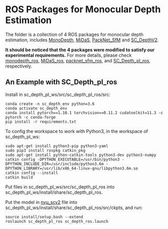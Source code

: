 # ROS Packages for Monocular Depth Estimation
The folder is a collection of 4 ROS packages for monocular depth estimation, includes [MonoDepth](https://github.com/tentone/monodepth), [MiDaS](https://github.com/isl-org/MiDaS), [PackNet_SfM](https://github.com/surfii3z/packnet_sfm_ros) and [SC_DepthV2](https://github.com/YongzhouPan/sc_depth_pl_ros).

 <!-- You can click the specific package to access its homepage. The performance of these algorithms was evaluated in our paper, and we are glad to show our great respect to the packages developers for their contribution to our open-source community. -->

**It should be noticed that the 4 packages were modified to satisfy our experimental requirements.** For more details, please check [monodepth_ros](https://github.com/YongzhouPan/monodepth_ros), [MiDaS_ros](https://github.com/YongzhouPan/MiDaS_ros), [packnet_sfm_ros](https://github.com/YongzhouPan/packnet_sfm_ros), and [SC_Depth_pl_ros](https://github.com/YongzhouPan/sc_depth_pl_ros), respectively. 

<!-- ## Experimental Configuration
We have tested all the packages on `Ubuntu 18.04/ROS Melodic`. -->

## An Example with SC_Depth_pl_ros

Install in sc_depth_pl_ws/src/sc_depth_pl_ros/src:

```
conda create -n sc_depth_env python=3.6
conda activate sc_depth_env
conda install pytorch==1.10.1 torchvision==0.11.2 cudatoolkit=11.3 -c pytorch -c conda-forge
pip install -r requirements.txt
```

To config the workspace to work with Python3, in the workspace of sc_depth_pl_ws:

```
sudo apt-get install python3-pip python3-yaml
sudo pip3 install rospkg catkin_pkg
sudo apt-get install python-catkin-tools python3-dev python3-numpy
catkin config -DPYTHON_EXECUTABLE=/usr/bin/python3 -DPYTHON_INCLUDE_DIR=/usr/include/python3.6m -DPYTHON_LIBRARY=/usr/lib/x86_64-linux-gnu/libpython3.6m.so
catkin config --install
catkin build
```

Put files in sc_depth_pl_ws/src/sc_depth_pl_ros into sc_depth_pl_ws/install/share/sc_depth_pl_ros.

Put the model in [nyu_scv2](https://onedrive.live.com/?id=36712431A95E7A25!3266&resid=36712431A95E7A25!3266&authkey=!AN9KaLjLL78kdKY&cid=36712431a95e7a25) file into sc_depth_pl_ws/install/share/sc_depth_pl_ros/src/ckpts, and run:

```
source install/setup.bash --extend
roslaunch sc_depth_pl_ros sc_depth_ros.launch
```